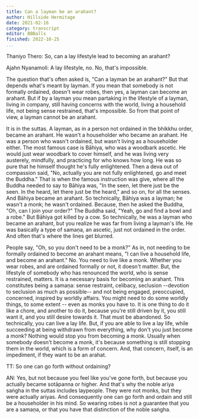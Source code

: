 ```yaml
---
title: Can a layman be an arahant?
author: Hillside Hermitage
date: 2021-02-16
category: transcript
editor: BBBalls
finished: 2022-10-25
...
```


Thaniyo Thero: So, can a lay lifestyle lead to becoming an arahant?

Ajahn Nyanamoli: A lay lifestyle, no.
No, that's impossible.

The question that's often asked is, "Can a layman be an arahant?"
But that depends what's meant by layman.
If you mean that somebody is not formally ordained, doesn't wear robes, then yes, a layman can become an arahant.
But if by a layman you mean partaking in the lifestyle of a layman, living in company, still having concerns with the world, living a household life, not being sense restrained, that's impossible.
So from that point of view, a layman cannot be an arahant.

It is in the suttas.
A layman, as in a person not ordained in the bhikkhu order, became an arahant.
He wasn't a householder who became an arahant.
He was a person who wasn't ordained, but wasn't living as a householder either.
The most famous case is Bāhiya, who was a woodbark ascetic.
He would just wear woodbark to cover himself, and he was living very austerely, mindfully, and practicing for who knows how long.
He was so pure that he himself thought he's fully enlightened.
Then a deva out of compassion said, "No, actually you are not fully enlightened, go and meet the Buddha."
That is when the famous instruction was give, where all the Buddha needed to say to Bāhiya was, "In the seen, let there just be the seen. In the heard, let there just be the heard," and so on, for all the senses.
And Bāhiya became an arahant.
So technically, Bāhiya was a layman; he wasn't a monk; he wasn't ordained.
Because, then he asked the Buddha, "Oh, can I join your order?"
The Buddha said, "Yeah, go and find a bowl and a robe."
But Bāhiya got killed by a cow.
So technically, he was a layman who became an arahant, but you realize he was far from living a layman's life.
He was basically a type of samaṇa, an ascetic, just not ordained in the order.
And often that's where the lines get blurred.

People say, "Oh, so you don't need to be a monk?"
As in, not needing to be formally ordained to become an arahant means, "I can live a household life, and become an arahant."
No.
You need to live like a monk.
Whether you wear robes, and are ordained formally or not, it doesn't matter.
But, the lifestyle of somebody who has renounced the world, who is sense restrained, matters. 
It is a necessary basis for becoming an arahant.
This constitutes being a samaṇa: sense restraint, celibacy, seclusion --devotion to seclusion as much as possible-- and not being engaged, preoccupied, concerned, inspired by worldly affairs.
You might need to do some worldly things, to some extent -- even as monks you have to.
It is one thing to do it like a chore, and another to do it, because you're still driven by it, you still want it, and you still desire towards it.
That must be abandoned.
So technically, you can live a lay life. But, if you are able to live a lay life, while succeeding at being withdrawn from everything, why don't you just become a monk?
Nothing would stop you from becoming a monk.
Usually when somebody doesn't become a monk, it's because something is still stopping them in the world, which is a form of concern.
And, that concern, itself, is an impediment, if they want to be an arahat.

TT: So one can go forth without ordaining?

AN: Yes, but not because you feel like you've gone forth, but because you actually became sotāpanna or higher.
And that's why the noble ariya saṅgha in the suttas includes laypeople.
They were not monks, but they were actually ariyas.
And consequently one can go forth and ordain and still be a householder in his mind.
So wearing robes is not a guarantee that you are a samaṇa, or that you have that distinction of the noble saṅgha.
